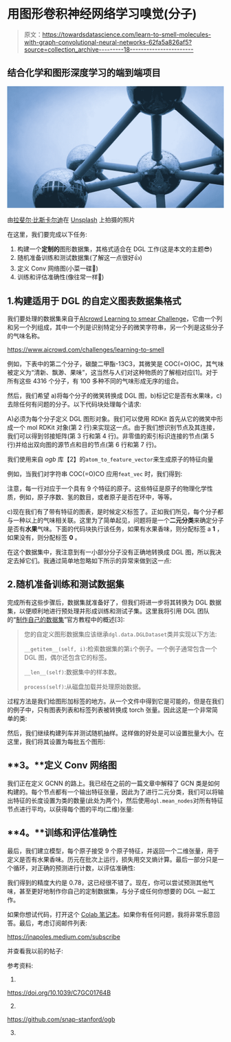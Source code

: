 # 用图形卷积神经网络学习嗅觉(分子)

> 原文：<https://towardsdatascience.com/learn-to-smell-molecules-with-graph-convolutional-neural-networks-62fa5a826af5?source=collection_archive---------18----------------------->

## 结合化学和图形深度学习的端到端项目

![](img/b5c47376ec3301d36c66a3268ecda945.png)

由[拉斐尔·比斯卡尔迪](https://unsplash.com/@les_photos_de_raph?utm_source=unsplash&utm_medium=referral&utm_content=creditCopyText)在 [Unsplash](https://unsplash.com/s/photos/molecules?utm_source=unsplash&utm_medium=referral&utm_content=creditCopyText) 上拍摄的照片

在这里，我们要完成以下任务:

1.  构建一个**定制的**图形数据集，其格式适合在 DGL 工作(这是本文的主题😎)
2.  随机准备训练和测试数据集(了解这一点很好👍)
3.  定义 Conv 网络图(小菜一碟🍰)
4.  训练和评估准确性(像往常一样🧠)

## 1.构建适用于 DGL 的自定义图表数据集格式

我们要处理的数据集来自于[AIcrowd Learning to smear Challenge](https://www.aicrowd.com/challenges/learning-to-smell)，它由一个列和另一个列组成，其中一个列是识别特定分子的微笑字符串，另一个列是这些分子的气味名称。

<https://www.aicrowd.com/challenges/learning-to-smell>  

例如，下表中的第二个分子，碳酸二甲酯-13C3，其微笑是 COC(=O)OC，其气味被定义为“清新、飘渺、果味”，这当然与人们对这种物质的了解相对应[1]。对于所有这些 4316 个分子，有 100 多种不同的气味形成无序的组合。

然后，我们希望 a)将每个分子的微笑转换成 DGL 图，b)标记它是否有水果味，c)去除任何有问题的分子。以下代码块处理每个请求:

A)必须为每个分子定义 DGL 图形对象。我们可以使用 RDKit 首先从它的微笑中形成一个 mol RDKit 对象(第 2 行)来实现这一点。由于我们想识别节点及其连接，我们可以得到邻接矩阵(第 3 行和第 4 行)。非零值的索引标识连接的节点(第 5 行)并给出双向图的源节点和目的节点(第 6 行和第 7 行)。

我们使用来自 *ogb* 库【2】的`atom_to_feature_vector`来生成原子的特征向量

例如，当我们对字符串 COC(=O)CO 应用`feat_vec` 时，我们得到:

注意，每一行对应于一个具有 9 个特征的原子。这些特征是原子的物理化学性质，例如，原子序数、氢的数目，或者原子是否在环中，等等。

c)现在我们有了带有特征的图表，是时候定义标签了。正如我们所见，每个分子都与一种以上的气味相关联。这里为了简单起见，问题将是一个**二元分类**来确定分子是否有**水果**气味。下面的代码块执行该任务，如果有水果香味，则分配标签 a **1** ，如果没有，则分配标签 **0** 。

在这个数据集中，我注意到有一小部分分子没有正确地转换成 DGL 图，所以我决定去掉它们。我通过简单地忽略如下所示的异常来做到这一点:

## 2.随机准备训练和测试数据集

完成所有这些步骤后，数据集就准备好了，但我们将进一步将其转换为 DGL 数据集，以便顺利地进行预处理并形成训练和测试子集。这里我将引用 DGL 团队的“[制作自己的数据集](https://docs.dgl.ai/en/0.6.x/new-tutorial/6_load_data.html)”官方教程中的概述[3]:

> 您的自定义图形数据集应该继承`dgl.data.DGLDataset`类并实现以下方法:
> 
> `__getitem__(self, i)`:检索数据集的第`i`个例子。一个例子通常包含一个 DGL 图，偶尔还包含它的标签。
> 
> `__len__(self)`:数据集中的样本数。
> 
> `process(self)`:从磁盘加载并处理原始数据。

过程方法是我们给图形加标签的地方。从一个文件中得到它是可能的，但是在我们的例子中，只有图表列表和标签列表被转换成 torch 张量。因此这是一个非常简单的类:

然后，我们继续构建列车并测试随机抽样。这样做的好处是可以设置批量大小。在这里，我们将其设置为每批五个图形:

## **3。**定义 Conv 网络图

我们正在定义 GCNN 的路上。我已经在之前的一篇文章中解释了 GCN 类是如何构建的。每个节点都有一个输出特征张量，因此为了进行二元分类，我们可以将输出特征的长度设置为类的数量(此处为两个)，然后使用`dgl.mean_nodes`对所有特征节点进行平均，以获得每个图的平均(二维)张量:

## **4。**训练和评估准确性

最后，我们建立模型，每个原子接受 9 个原子特征，并返回一个二维张量，用于定义是否有水果香味。历元在批次上运行，损失用交叉熵计算。最后一部分只是一个循环，对正确的预测进行计数，以评估准确性:

我们得到的精度大约是 0.78，这已经很不错了。现在，你可以尝试预测其他气味，甚至更好地制作你自己的定制数据集，与分子或任何你想要的 DGL 一起工作。

如果你想试代码，打开这个 [Colab 笔记本](https://github.com/napoles-uach/DGL_Smell/blob/main/dgl_smell_fruity.ipynb)。如果你有任何问题，我将非常乐意回答。最后，考虑订阅邮件列表:

<https://jnapoles.medium.com/subscribe>  

并查看我以前的帖子:

</start-with-graph-convolutional-neural-networks-using-dgl-cf9becc570e1>  </making-network-graphs-interactive-with-python-and-pyvis-b754c22c270>  </graph-convolutional-nets-for-classifying-covid-19-incidence-on-states-3a8c20ebac2b>  

参考资料:

1)

<https://doi.org/10.1039/C7GC01764B>  

2)

<https://github.com/snap-stanford/ogb>  

3)

 